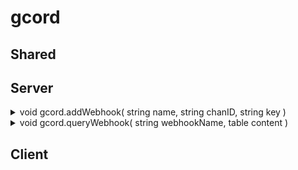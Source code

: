 # gcord
## Shared

## Server

<details>
  <summary>void gcord.addWebhook( string name, string chanID, string key )</summary>
  
  ```lua
  gcord.addWebhook( string name, string chanID, string key )
  ```
  ### Description:
  * Stores data on a webhook to be executed later via gcord.queryWebhook
  ### Args:
  * string name
    * The identifier to be given to a webhook so that it can be used later
  * string chanId
    * The discord snowflake of a channel containing your webhook
  * string key
    * The API key of a webhook in the given channel
  ### Returns:
  * void
  ### Example:
  ```lua
  gcord.addWebhook( "gmodChat", "012345678987654321",  "Secret-Webhook-APIKey")

  hook.Add("PlayerSay", "testTextChat", function( ply, txt )
    local name = ply:Name()

    gcord.queryWebhook("gmodStaffChat", {
        --Content is the content of the message
        content = txt,
        --Username is the name of the bot
        username = name
    })
  end)
  ```
  ### Output: 
  When pyg says "He peed on my rug" in chat
  
  ![outputimage](https://i.imgur.com/txbc9bR.png)
</details>

<details>
  <summary>void gcord.queryWebhook( string webhookName, table content )</summary>
  
  ```lua
  gcord.queryWebhook( string webhookName, table content )
  ```
  ### Description:
  * Executes a discord webhook added via gcord.addWebhook
  ### Args:
  * string webhookName
    * The identifier given to a webhook
  * table content
    * The json data to be sent to the webhook [see discord developer portal for executing webhooks](https://discord.com/developers/docs/resources/webhook#execute-webhook)
  ### Returns:
  * void
  ### Example:
  ```lua
  gcord.addWebhook( "gmodChat", "012345678987654321",  "Secret-Webhook-APIKey")

  hook.Add("PlayerSay", "testTextChat", function( ply, txt )
    local name = ply:Name()

    gcord.queryWebhook("gmodStaffChat", {
        content = txt,
        username = name
    })
  end)
  ```
  ### Output: 
  When pyg says "He peed on my rug" in chat
  
  ![outputimage](https://i.imgur.com/txbc9bR.png)
</details>

## Client
